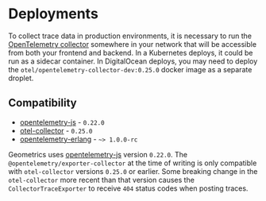 # Deployments

To collect trace data in production environments, it is necessary to run
the [OpenTelemetry collector](https://github.com/open-telemetry/opentelemetry-collector)
somewhere in your network that will be accessible from both your frontend and backend. In a Kubernetes deploys, it could
be run as a sidecar container. In DigitalOcean deploys, you may need to deploy
the `otel/opentelemetry-collector-dev:0.25.0` docker image as a separate droplet.

## Compatibility

- [opentelemetry-js](https://github.com/open-telemetry/opentelemetry-js) - `0.22.0`
- [otel-collector](https://github.com/open-telemetry/opentelemetry-collector) - `0.25.0`
- [opentelemetry-erlang](https://github.com/open-telemetry/opentelemetry-erlang) - `~> 1.0.0-rc`

Geometrics uses [opentelemetry-js](https://github.com/open-telemetry/opentelemetry-js)
version `0.22.0`. The `@opentelemetry/exporter-collector` at the time of writing is
only compatible with `otel-collector` versions `0.25.0` or earlier. Some breaking
change in the `otel-collector` more recent than that version causes the
`CollectorTraceExporter` to receive `404` status codes when posting traces.
